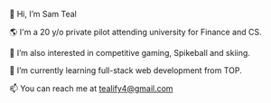 👋 Hi, I’m Sam Teal

🌎 I'm a 20 y/o private pilot attending university for Finance and CS. 

👀 I’m also interested in competitive gaming, Spikeball and skiing.

🌱 I’m currently learning full-stack web development from TOP.

📫 You can reach me at tealify4@gmail.com

<!---
Teal1/Teal1 is a ✨ special ✨ repository because its `README.md` (this file) appears on your GitHub profile.
You can click the Preview link to take a look at your changes.
--->
